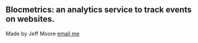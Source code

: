 ## Blocmetrics: an analytics service to track events on websites.
Made by Jeff Moore [email me](jmas1_2000@hotmail.com)
